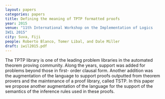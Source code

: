 ```yaml
---
layout: papers
categories: papers
title: Defining the meaning of TPTP formatted proofs
year: 2015
venue: "11th International Workshop on the Implementation of Logics
IWIL 2015"
city: Suva, Fiji
people: Roberto Blanco, Tomer Libal, and Dale Miller
draft: iwil2015.pdf
---
```

The TPTP library is one of the leading problem libraries in the automated theorem
proving community. Along the years, support was added for problems beyond those in first-
order clausal form. Another addition was the augmentation of the language to support
proofs outputted from theorem provers and the maintenance of a proof library, called
TSTP. In this paper we propose another augmentation of the language for the support of
the semantics of the inference rules used in these proofs.
